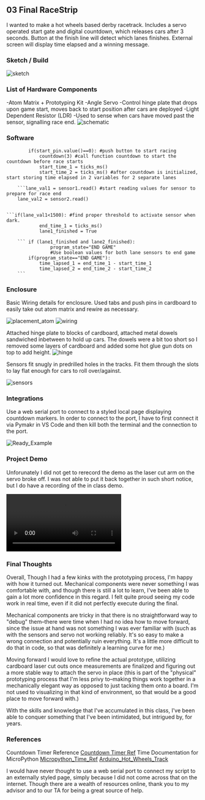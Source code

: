 ## 03 Final RaceStrip

I wanted to make a hot wheels based derby racetrack. Includes a servo operated start gate and digital countdown, which releases cars after 3 seconds. Button at the finish line will detect which lanes finishes. External screen will display time elapsed and a winning message. 



### Sketch / Build
![sketch](https://github.com/carolynjhsu/Carol_Spr23/blob/main/03_Final_RaceStrip/Photos/Sketch.png)


### List of Hardware Components

-Atom Matrix + Prototyping Kit
-Angle Servo 
    -Control hinge plate that drops upon game start, moves back to start position after cars are deployed
-Light Dependent Resistor (LDR)
    -Used to sense when cars have moved past the sensor, signalling race end. 
![schematic](https://github.com/carolynjhsu/Carol_Spr23/blob/main/03_Final_RaceStrip/Photos/schematic.heic)



### Software

```if(program_state=="start"): 
        if(start_pin.value()==0): #push button to start racing 
            countdown(3) #call function countdown to start the countdown before race starts
            start_time_1 = ticks_ms()
            start_time_2 = ticks_ms() #after countdown is initialized, start storing time elapsed in 2 variables for 2 separate lanes
```


        ```lane_val1 = sensor1.read() #start reading values for sensor to prepare for race end
        lane_val2 = sensor2.read()
```

```if(lane_val1<1500): #find proper threshold to activate sensor when dark. 
            end_time_1 = ticks_ms()
            lane1_finished = True
```

        ``` if (lane1_finished and lane2_finished):
                    program_state="END GAME" 
                    #Use boolean values for both lane sensors to end game
            if(program_state=="END GAME"):
                time_lapsed_1 = end_time_1 - start_time_1
                time_lapsed_2 = end_time_2 - start_time_2
        ```
                

### Enclosure

Basic Wiring details for enclosure. Used tabs and push pins in cardboard to easily take out atom matrix and rewire as necessary. 

![placement_atom](https://github.com/carolynjhsu/Carol_Spr23/blob/main/03_Final_RaceStrip/Photos/placement.jpg)
![wiring](https://github.com/carolynjhsu/Carol_Spr23/blob/main/03_Final_RaceStrip/Photos/wires.jpg)

Attached hinge plate to blocks of cardboard, attached metal dowels sandwiched inbetween to hold up cars. The dowels were a bit too short so I removed some layers of cardboard and added some hot glue gun dots on top to add height. 
![hinge](https://github.com/carolynjhsu/Carol_Spr23/blob/main/03_Final_RaceStrip/Photos/hinge.jpg)

Sensors fit snugly in predrilled holes in the tracks. Fit them through the slots to lay flat enough for cars to roll over/against. 

![sensors](https://github.com/carolynjhsu/Carol_Spr23/blob/main/03_Final_RaceStrip/Photos/sensors.HEIC)

### Integrations

Use a web serial port to connect to a styled local page displaying countdown markers. In order to connect to the port, I have to first connect it via Pymakr in VS Code and then kill both the terminal and the connection to the port.

![Ready_Example](https://github.com/carolynjhsu/Carol_Spr23/blob/main/03_Final_RaceStrip/Photos/Ready.png)

### Project Demo

Unforunately I did not get to rerecord the demo as the laser cut arm on the servo broke off. I was not able to put it back together in such short notice, but I do have a recording of the in class demo. 

![demo](https://github.com/carolynjhsu/Carol_Spr23/blob/main/03_Final_RaceStrip/Photos/prototype_simulation.MOV)

### Final Thoughts

Overall, Though I had a few kinks with the prototyping process, I'm happy with how it turned out. Mechanical components were never something I was comfortable with, and though there is still a lot to learn, I've been able to gain a lot more confidence in this regard. I felt quite proud seeing my code work in real time, even if it did not perfectly execute during the final. 

Mechanical components are tricky in that there is no straightforward way to "debug" them–there were time when I had no idea how to move forward, since the issue at hand was not something I was ever familiar with (such as with the sensors and servo not working reliably. It's so easy to make a wrong connection and potentially ruin everything. It's a little more difficult to do that in code, so that was definitely a learning curve for me.)

Moving forward I would love to refine the actual prototype, utilizing cardboard laser cut outs once measurements are finalized and figuring out a more stable way to attach the servo in place (this is part of the "physical" prototyping process that I'm less privy to–making things work together in a mechanically elegant way as opposed to just tacking them onto a board. I'm not used to visualizing in that kind of environment, so that would be a good place to move forward with.)

With the skills and knowledge that I've accumulated in this class, I've been able to conquer something that I've been intimidated, but intrigued by, for years. 




### References
 

Countdown Timer Reference
[Countdown Timer Ref](https://www.geeksforgeeks.org/how-to-create-a-countdown-timer-using-python/)
Time Documentation for MicroPython
[Micropython_Time_Ref](https://docs.micropython.org/en/latest/library/time.html)
[Arduino_Hot_Wheels_Track](https://blog.arduino.cc/2016/12/20/dad-builds-an-arduino-hot-wheels-drag-strip-for-son/)

 I would have never thought to use a web serial port to connect my script to an externally styled page, simply because I did not come across that on the internet. Though there are a wealth of resources online, thank you to my advisor and to our TA for being a great source of help. 
